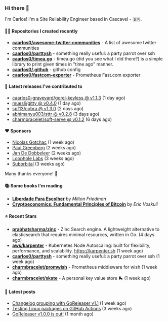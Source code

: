 ### Hi there 👋

I'm Carlos! I'm a Site Reliability Engineer based in Cascavel - 🇧🇷.

#### 👨‍💻 Repositories I created recently
- **[caarlos0/awesome-twitter-communities](https://github.com/caarlos0/awesome-twitter-communities)** - A list of awesome twitter communities
- **[caarlos0/parttysh](https://github.com/caarlos0/parttysh)** - something really useful: a party parrot over ssh
- **[caarlos0/timea.go](https://github.com/caarlos0/timea.go)** - timea.go (did you see what I did there?) is a simple library to print given times in &#34;time ago&#34; manner.
- **[caarlos0/.github](https://github.com/caarlos0/.github)** - github config
- **[caarlos0/fastcom-exporter](https://github.com/caarlos0/fastcom-exporter)** - Prometheus Fast.com exporter

#### 🚀 Latest releases I've contributed to


- [caarlos0-graveyard/gorel-keyless @ v1.1.3](https://github.com/caarlos0-graveyard/gorel-keyless/releases/tag/v1.1.3) (1 day ago)
- [muesli/gitty @ v0.4.0](https://github.com/muesli/gitty/releases/tag/v0.4.0) (1 day ago)
- [spf13/cobra @ v1.3.0](https://github.com/spf13/cobra/releases/tag/v1.3.0) (2 days ago)
- [abhimanyu003/sttr @ v0.2.8](https://github.com/abhimanyu003/sttr/releases/tag/v0.2.8) (3 days ago)
- [charmbracelet/soft-serve @ v0.1.2](https://github.com/charmbracelet/soft-serve/releases/tag/v0.1.2) (6 days ago)

#### ❤️ Sponsors
- [Nicolas Gotchac](https://github.com/ngotchac) (1 week ago)
- [Paul Greenberg](https://github.com/greenpau) (2 weeks ago)
- [Jan De Dobbeleer](https://github.com/JanDeDobbeleer) (2 weeks ago)
- [Loophole Labs](https://github.com/loopholelabs) (3 weeks ago)
- [Suborbital](https://github.com/suborbital) (3 weeks ago)

Many thanks everyone! 🙏

#### 📚 Some books I'm reading
- **[Liberdade Para Escolher](https://www.goodreads.com/book/show/17238591-liberdade-para-escolher)** by _Milton Friedman_
- **[Cryptoeconomics: Fundamental Principles of Bitcoin](https://www.goodreads.com/book/show/56919322-cryptoeconomics)** by _Eric Voskuil_

#### ⭐ Recent Stars


- **[prabhatsharma/zinc](https://github.com/prabhatsharma/zinc)** - Zinc Search engine. A lightweight alternative to elasticsearch that requires minimal resources, written in Go. (4 days ago)
- **[aws/karpenter](https://github.com/aws/karpenter)** - Kubernetes Node Autoscaling: built for flexibility, performance, and scalability. https://karpenter.sh (1 week ago)
- **[caarlos0/parttysh](https://github.com/caarlos0/parttysh)** - something really useful: a party parrot over ssh (1 week ago)
- **[charmbracelet/promwish](https://github.com/charmbracelet/promwish)** - Prometheus middleware for wish (1 week ago)
- **[charmbracelet/skate](https://github.com/charmbracelet/skate)** - A personal key value store 🛼 (1 week ago)

#### 📄 Latest posts
- [Changelog grouping with GoReleaser v1.1](https://carlosbecker.com/posts/goreleaser-changelog-groups/) (1 week ago)
- [Testing Linux packages on GitHub Actions](https://carlosbecker.com/posts/linux-pkgs-github-actions/) (3 weeks ago)
- [GoReleaser v1.0.0 is out!](https://carlosbecker.com/posts/goreleaser-v1/) (1 month ago)
